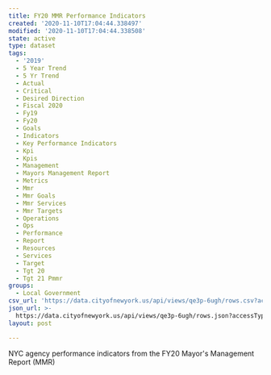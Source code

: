 ```yaml
---
title: FY20 MMR Performance Indicators
created: '2020-11-10T17:04:44.338497'
modified: '2020-11-10T17:04:44.338508'
state: active
type: dataset
tags:
  - '2019'
  - 5 Year Trend
  - 5 Yr Trend
  - Actual
  - Critical
  - Desired Direction
  - Fiscal 2020
  - Fy19
  - Fy20
  - Goals
  - Indicators
  - Key Performance Indicators
  - Kpi
  - Kpis
  - Management
  - Mayors Management Report
  - Metrics
  - Mmr
  - Mmr Goals
  - Mmr Services
  - Mmr Targets
  - Operations
  - Ops
  - Performance
  - Report
  - Resources
  - Services
  - Target
  - Tgt 20
  - Tgt 21 Pmmr
groups:
  - Local Government
csv_url: 'https://data.cityofnewyork.us/api/views/qe3p-6ugh/rows.csv?accessType=DOWNLOAD'
json_url: >-
  https://data.cityofnewyork.us/api/views/qe3p-6ugh/rows.json?accessType=DOWNLOAD
layout: post

---
```

NYC agency performance indicators from the FY20 Mayor's Management Report (MMR)
